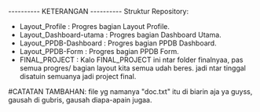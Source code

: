 ----------   KETERANGAN   ----------
Struktur Repository:
- Layout_Profile : Progres bagian Layout Profile.
- Layout_Dashboard-utama : Progres bagian Dashboard Utama.
- Layout_PPDB-Dashboard : Progres bagian PPDB Dashboard.
- Layout_PPDB-Form : Progres bagian PPDB Form.
- FINAL_PROJECT : Kalo FINAL_PROJECT ini ntar folder finalnyaa, pas semua progres/ bagian layout kita semua udah beres. jadi ntar tinggal disatuin semuanya jadi project final.

#CATATAN TAMBAHAN: file yg namanya "doc.txt" itu di biarin aja ya guyss, gausah di gubris, gausah diapa-apain jugaa.

